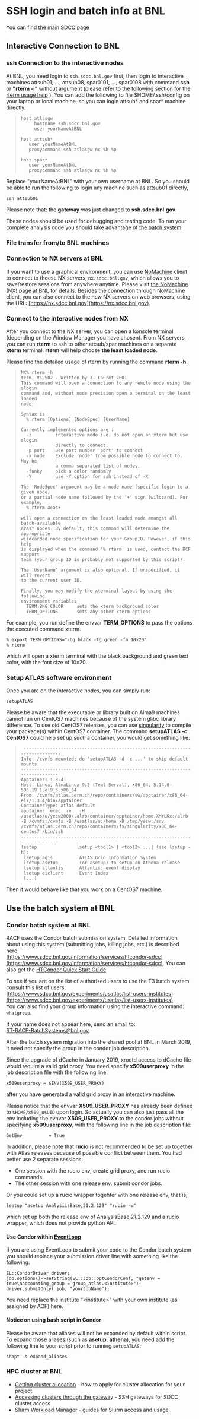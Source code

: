 # SSH login and batch info at BNL

You can find [the main SDCC page](https://www.sdcc.bnl.gov)

## <span id="Interactive_connection_to_BNL"></span> Interactive Connection to BNL

### <span id="Connect_to_the_interactive_nodes"></span> ssh Connection to the interactive nodes

At BNL, you need login to `ssh.sdcc.bnl.gov` first, then login to
interactive machines attsub01, ..., attsub08, spar0101, ..., spar0108
with command **ssh** or **"rterm -i"** without argument 
(please refer to 
[the following section for the rterm usage help](#Connect_to_the_interactive_n_AN1) ).
You can add the following to file $HOME/.ssh/config on your laptop or
local machine, so you can login attsub\* and spar\* machine directly.

>     host atlasgw
>          hostname ssh.sdcc.bnl.gov
>          user yourNameAtBNL
>
>     host attsub*
>        user yourNameAtBNL
>        proxycommand ssh atlasgw nc %h %p
>
>     host spar*
>        user yourNameAtBNL
>        proxycommand ssh atlasgw nc %h %p

Replace "yourNameAtBNL" with your own username at BNL. So you should be
able to run the following to login any machine such as attsub01
directly,

    ssh attsub01

Please note that: the **gateway** was just changed to
**ssh.sdcc.bnl.gov**.

These nodes should be used for debugging and testing code. To run your
complete analysis code you should take advantage of [the batch system](#Use_the_batch_system).

### <span id="FileTransfer_with_BNL"></span> File transfer from/to BNL machines

### <span id="Connect_to_NX_servers_at_BNL"></span> Connection to NX servers at BNL

If you want to use a graphical environment, you can use
[NoMachine](https://www.nomachine.com/getting-started-with-nomachine)
client to connect to thoese NX servers, `nx.sdcc.bnl.gov`, which allows
you to save/restore sessions from anywhere anytime. Please visit 
[the NoMachine (NX) page at BNL](https://www.sdcc.bnl.gov/information/services/how-use-nx-sdcc)
for details. Besides the connection through NoMachine client, you can
also connect to the new NX servers on web browsers, using the URL:
[https://nx.sdcc.bnl.gov](https://nx.sdcc.bnl.gov).

### <span id="Connect_to_the_interactive_n_AN1"></span> Connect to the interactive nodes from NX

After you connect to the NX server, you can open a konsole terminal
(depending on the Window Manager you have chosen). From NX servers, you
can run **rterm** to ssh to other attsub/spar machines on a separate
**xterm** terminal. **rterm** will help choose **the least loaded
node**.

Please find the detailed usage of rterm by running the command **rterm
-h**.

>     NX% rterm -h
>     term, V1.502 - Written by J. Lauret 2001 
>     This command will open a connection to any remote node using the slogin 
>     command and, without node precision open a terminal on the least loaded 
>     node.
>
>     Syntax is
>       % rterm [Options] [NodeSpec] [UserName]
>
>     Currently implemented options are :
>       -i         interactive mode i.e. do not open an xterm but use slogin
>                  directly to connect.
>       -p port    use port number 'port' to connect
>       -x node    Exclude 'node' from possible node to connect to. May be
>                  a comma separated list of nodes.
>       -funky     pick a color randomly
>       -Y         use -Y option for ssh instead of -X
>
>     The 'NodeSpec' argument may be a node name (specific login to a given node) 
>     or a partial node name followed by the '+' sign (wildcard). For example,
>       % rterm acas+
>
>     will open a connection on the least loaded node amongst all batch-available 
>     acas* nodes. By default, this command will determine the appropriate
>     wildcarded node specification for your GroupID. However, if this help
>     is displayed when the command '% rterm' is used, contact the RCF support 
>     team (your group ID is probably not supported by this script).
>
>     The 'UserName' argument is also optional. If unspecified, it will revert 
>     to the current user ID.
>
>     Finally, you may modify the xterminal layout by using the following
>     environment variables 
>       TERM_BKG_COLOR     sets the xterm background color
>       TERM_OPTIONS       sets any other xterm options

For example, you run define the envvar **TERM\_OPTIONS** to pass the
options the executed command xterm.

    % export TERM_OPTIONS="-bg black -fg green -fn 10x20"
    % rterm

which will open a xterm terminal with the black background and green
text color, with the font size of 10x20.

### <span id="Setup_ATLAS_software_environment"></span> Setup ATLAS software environment

Once you are on the interactive nodes, you can simply run:

    setupATLAS

Please be aware that the executable or library built on Alma9 machines
cannot run on CentOS7 machines because of the system glibc library
difference. To use old CentOS7 releases, you can use
[singularity](https://sylabs.io/singularity/)
to compile your package(s) within CentOS7 container. The command
**setupATLAS -c CentOS7** could help set up such a container, you would get
something like:

>      ------------------------------------------------------------------------------
>     Info: /cvmfs mounted; do 'setupATLAS -d -c ...' to skip default mounts.
>     ------------------------------------------------------------------------------
>     Apptainer: 1.3.4
>     Host: Linux, AlmaLinux 9.5 (Teal Serval), x86_64, 5.14.0-503.19.1.el9_5.x86_64
>     From: /cvmfs/atlas.cern.ch/repo/containers/sw/apptainer/x86_64-el7/1.3.4/bin/apptainer
>     ContainerType: atlas-default
>     apptainer  exec  -e   -H /usatlas/u/yesw2000/.alrb/container/apptainer/home.XMrLKx:/alrb -B /cvmfs:/cvmfs -B /usatlas/u:/home -B /tmp/yesw:/srv /cvmfs/atlas.cern.ch/repo/containers/fs/singularity/x86_64-centos7 /bin/zsh
>     ------------------------------------------------------------------------------
>     lsetup               lsetup <tool1> [ <tool2> ...] (see lsetup -h):
>      lsetup agis          ATLAS Grid Information System
>      lsetup asetup        (or asetup) to setup an Athena release
>      lsetup atlantis      Atlantis: event display
>      lsetup eiclient      Event Index 
>      [...]

Then it would behave like that you work on a CentOS7 machine.

## <span id="Use_the_batch_system"></span> Use the batch system at BNL

### <span id="Condor_batch_system"></span> Condor batch system at BNL

RACF uses the Condor batch submission system. Detailed information about
using this system (submitting jobs, killing jobs, etc.) is described
here:  
[https://www.sdcc.bnl.gov/information/services/htcondor-sdcc](https://www.sdcc.bnl.gov/information/services/htcondor-sdcc).
You can also get the 
[HTCondor Quick Start Guide](https://www.sdcc.bnl.gov/information/htcondor-quick-start-guide).

To see if you are on the list of authorized users to use the T3 batch
system consult this list of users:  
[https://www.sdcc.bnl.gov/experiments/usatlas/list-users-institutes](https://www.sdcc.bnl.gov/experiments/usatlas/list-users-institutes)  
You can also find your group information using the interactive command:
`whatgroup`.

If your name does not appear here, send an email to:  
<RT-RACF-BatchSystems@bnl.gov>

After the batch system migration into the shared pool at BNL in March
2019, it need not specify the group in the condor job description.

Since the upgrade of dCache in January 2019, xrootd access to dCache
file would require a valid grid proxy. You need specify
**x509userproxy** in the job description file with the following line:

    x509userproxy = $ENV(X509_USER_PROXY)

after you have generated a valid grid proxy in an interactive machine.

Please notice that the envvar **X509\_USER\_PROXY** has already been
defined to `$HOME/x509_u$UID` upon login. So actually you can also just
pass all the env including the evnvar **X509\_USER\_PROXY** to the
condor jobs without specifying **x509userproxy**, with the following
line in the job description file:

    GetEnv          = True

In addition, please note that **rucio** is not recommended to be set up
together with Atlas releases because of possible conflict between them.
You had better use 2 separate sessions:

-   One session with the rucio env, create grid proxy, and run rucio
    commands.
-   The other session with one release env. submit condor jobs.

Or you could set up a rucio wrapper togehter with one release env, that
is,

    lsetup "asetup AnalysiisBase,21.2.129" "rucio -w"

which set up both the release env of AnalysisBase,21.2.129 and a rucio wrapper, 
which does not provide python API.

#### <span id="Use_Condor_within_EventLoop"></span> Use Condor within <span class="twikiNewLink">[EventLoop](/twiki/bin/edit/AtlasComputing/EventLoop?topicparent=AtlasComputing.SPARatBNL;nowysiwyg=1 "this topic does not yet exist; you can create it.")</span>

If you are using EventLoop to submit your code to the Condor batch
system you should replace your submission driver line with something
like the following:

    EL::CondorDriver driver;
    job.options()->setString(EL::Job::optCondorConf, "getenv = true\naccounting_group = group_atlas.<institute>");
    driver.submitOnly( job, "yourJobName”);

You need replace the institute "&lt;institute&gt;" with your own
institute (as assigned by ACF) here.

#### <span id="Notice_on_using_bash_script_in_C"></span> Notice on using bash script in Condor

Please be aware that aliases will not be expanded by default within
script. To expand those aliases (such as **asetup**, **athena**), you
need add the following line to your script prior to running
`setupATLAS`:

    shopt -s expand_aliases

### <span id="HPC_cluster"></span> HPC cluster at BNL

-   [Getting cluster allocation](https://www.sdcc.bnl.gov/information/services/obtaining-cluster-access) - how to apply for cluster allocation for your project
-   [Accessing clusters through the gateway](https://www.sdcc.bnl.gov/information/getting-started/accessing-clusters-through-gateway) - SSH gateways for SDCC cluster access
-   [Slurm Workload Manager](https://www.sdcc.bnl.gov/information/services/slurm-workload-manager) - guides for Slurm access and usage
